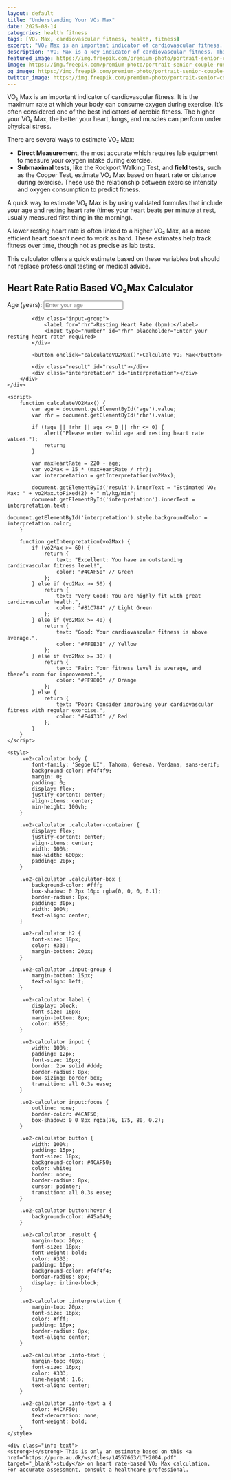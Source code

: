 ```yaml
---
layout: default
title: "Understanding Your VO₂ Max"
date: 2025-08-14
categories: health fitness
tags: [VO₂ Max, cardiovascular fitness, health, fitness]
excerpt: "VO₂ Max is an important indicator of cardiovascular fitness. It is the maximum rate at which your body can consume oxygen during exercise. It’s often considered one of the best indicators of aerobic fitness. The higher your VO₂ Max, the better your heart, lungs, and muscles can perform under physical stress."
description: "VO₂ Max is a key indicator of cardiovascular fitness. This guide explains what it is, how to estimate it, and its role in overall health."
featured_image: https://img.freepik.com/premium-photo/portrait-senior-couple-running-outdoors_221128-38378.jpg
image: https://img.freepik.com/premium-photo/portrait-senior-couple-running-outdoors_221128-38378.jpg
og_image: https://img.freepik.com/premium-photo/portrait-senior-couple-running-outdoors_221128-38378.jpg
twitter_image: https://img.freepik.com/premium-photo/portrait-senior-couple-running-outdoors_221128-38378.jpg
---
```


VO₂ Max is an important indicator of cardiovascular fitness. It is the maximum rate at which your body can consume oxygen during exercise. It’s often considered one of the best indicators of aerobic fitness. The higher your VO₂ Max, the better your heart, lungs, and muscles can perform under physical stress.

There are several ways to estimate VO₂ Max:

- **Direct Measurement**, the most accurate which requires lab equipment to measure your oxygen intake during exercise.
- **Submaximal tests**, like the Rockport Walking Test, and **field tests**, such as the Cooper Test, estimate VO₂ Max based on heart rate or distance during exercise. These use the relationship between exercise intensity and oxygen consumption to predict fitness.

A quick way to estimate VO₂ Max is by using validated formulas that include your age and resting heart rate (times your heart beats per minute at rest, usually measured first thing in the morning). 

A lower resting heart rate is often linked to a higher VO₂ Max, as a more efficient heart doesn’t need to work as hard. These estimates help track fitness over time, though not as precise as lab tests.

This calculator offers a quick estimate based on these variables but should not replace professional testing or medical advice.

<div class="vo2-calculator">
    <div class="calculator-container">
        <div class="calculator-box">
            <h2>Heart Rate Ratio Based VO₂Max Calculator</h2>
            <div class="input-group">
                <label for="age">Age (years):</label>
                <input type="number" id="age" placeholder="Enter your age" required>
            </div>
            
            <div class="input-group">
                <label for="rhr">Resting Heart Rate (bpm):</label>
                <input type="number" id="rhr" placeholder="Enter your resting heart rate" required>
            </div>
            
            <button onclick="calculateVO2Max()">Calculate VO₂ Max</button>

            <div class="result" id="result"></div>
            <div class="interpretation" id="interpretation"></div>
        </div>
    </div>

    <script>
        function calculateVO2Max() {
            var age = document.getElementById('age').value;
            var rhr = document.getElementById('rhr').value;

            if (!age || !rhr || age <= 0 || rhr <= 0) {
                alert("Please enter valid age and resting heart rate values.");
                return;
            }

            var maxHeartRate = 220 - age;
            var vo2Max = 15 * (maxHeartRate / rhr);
            var interpretation = getInterpretation(vo2Max);

            document.getElementById('result').innerText = "Estimated VO₂ Max: " + vo2Max.toFixed(2) + " ml/kg/min";
            document.getElementById('interpretation').innerText = interpretation.text;
            document.getElementById('interpretation').style.backgroundColor = interpretation.color;
        }

        function getInterpretation(vo2Max) {
            if (vo2Max >= 60) {
                return {
                    text: "Excellent: You have an outstanding cardiovascular fitness level!",
                    color: "#4CAF50" // Green
                };
            } else if (vo2Max >= 50) {
                return {
                    text: "Very Good: You are highly fit with great cardiovascular health.",
                    color: "#81C784" // Light Green
                };
            } else if (vo2Max >= 40) {
                return {
                    text: "Good: Your cardiovascular fitness is above average.",
                    color: "#FFEB3B" // Yellow
                };
            } else if (vo2Max >= 30) {
                return {
                    text: "Fair: Your fitness level is average, and there’s room for improvement.",
                    color: "#FF9800" // Orange
                };
            } else {
                return {
                    text: "Poor: Consider improving your cardiovascular fitness with regular exercise.",
                    color: "#F44336" // Red
                };
            }
        }
    </script>

    <style>
        .vo2-calculator body {
            font-family: 'Segoe UI', Tahoma, Geneva, Verdana, sans-serif;
            background-color: #f4f4f9;
            margin: 0;
            padding: 0;
            display: flex;
            justify-content: center;
            align-items: center;
            min-height: 100vh;
        }

        .vo2-calculator .calculator-container {
            display: flex;
            justify-content: center;
            align-items: center;
            width: 100%;
            max-width: 600px;
            padding: 20px;
        }

        .vo2-calculator .calculator-box {
            background-color: #fff;
            box-shadow: 0 2px 10px rgba(0, 0, 0, 0.1);
            border-radius: 8px;
            padding: 30px;
            width: 100%;
            text-align: center;
        }

        .vo2-calculator h2 {
            font-size: 18px;
            color: #333;
            margin-bottom: 20px;
        }

        .vo2-calculator .input-group {
            margin-bottom: 15px;
            text-align: left;
        }

        .vo2-calculator label {
            display: block;
            font-size: 16px;
            margin-bottom: 8px;
            color: #555;
        }

        .vo2-calculator input {
            width: 100%;
            padding: 12px;
            font-size: 16px;
            border: 2px solid #ddd;
            border-radius: 8px;
            box-sizing: border-box;
            transition: all 0.3s ease;
        }

        .vo2-calculator input:focus {
            outline: none;
            border-color: #4CAF50;
            box-shadow: 0 0 8px rgba(76, 175, 80, 0.2);
        }

        .vo2-calculator button {
            width: 100%;
            padding: 15px;
            font-size: 18px;
            background-color: #4CAF50;
            color: white;
            border: none;
            border-radius: 8px;
            cursor: pointer;
            transition: all 0.3s ease;
        }

        .vo2-calculator button:hover {
            background-color: #45a049;
        }

        .vo2-calculator .result {
            margin-top: 20px;
            font-size: 18px;
            font-weight: bold;
            color: #333;
            padding: 10px;
            background-color: #f4f4f4;
            border-radius: 8px;
            display: inline-block;
        }

        .vo2-calculator .interpretation {
            margin-top: 20px;
            font-size: 16px;
            color: #fff;
            padding: 10px;
            border-radius: 8px;
            text-align: center;
        }

        .vo2-calculator .info-text {
            margin-top: 40px;
            font-size: 16px;
            color: #333;
            line-height: 1.6;
            text-align: center;
        }

        .vo2-calculator .info-text a {
            color: #4CAF50;
            text-decoration: none;
            font-weight: bold;
        }
    </style>

    <div class="info-text">
    <strong>!</strong> This is only an estimate based on this <a href="https://pure.au.dk/ws/files/14557663/UTH2004.pdf" target="_blank">study</a> on heart rate-based VO₂ Max calculation.
    For accurate assessment, consult a healthcare professional.
</div>


